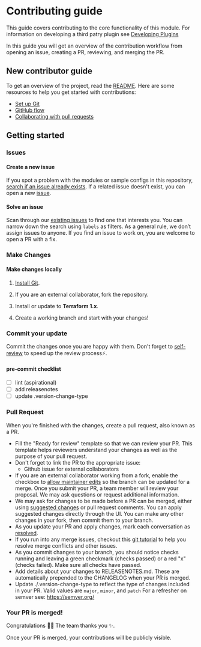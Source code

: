 # Contributing guide <!-- omit in toc -->

This guide covers contributing to the core functionality of this module.  For information on developing a third patry plugin see [Developing Plugins](PLUGINS.md)

In this guide you will get an overview of the contribution workflow from opening an issue, creating a PR, reviewing, and merging the PR.

## New contributor guide

To get an overview of the project, read the [README](README.md). Here are some resources to help you get started with contributions:

- [Set up Git](https://docs.github.com/en/get-started/quickstart/set-up-git)
- [GitHub flow](https://docs.github.com/en/get-started/quickstart/github-flow)
- [Collaborating with pull requests](https://docs.github.com/en/github/collaborating-with-pull-requests)


## Getting started

### Issues

#### Create a new issue

If you spot a problem with the modules or sample configs in this repository, [search if an issue already exists](https://docs.github.com/en/github/searching-for-information-on-github/searching-on-github/searching-issues-and-pull-requests#search-by-the-title-body-or-comments). If a related issue doesn't exist, you can open a new [issue](https://github.com/tinystacks/iac-utils/issues). 

#### Solve an issue

Scan through our [existing issues](https://github.com/tinystacks/iac-utils/issues) to find one that interests you. You can narrow down the search using `labels` as filters. As a general rule, we don’t assign issues to anyone. If you find an issue to work on, you are welcome to open a PR with a fix.

### Make Changes

#### Make changes locally

1. [Install Git](https://docs.github.com/en/get-started/quickstart/set-up-git).

2. If you are an external collaborator, fork the repository.

3. Install or update to **Terraform 1.x**.

4. Create a working branch and start with your changes!

### Commit your update

Commit the changes once you are happy with them. Don't forget to [self-review](/contributing/self-review.md) to speed up the review process:zap:.
#### pre-commit checklist
- [ ] lint (aspirational)
- [ ] add releasenotes
- [ ] update .version-change-type

### Pull Request

When you're finished with the changes, create a pull request, also known as a PR.
- Fill the "Ready for review" template so that we can review your PR. This template helps reviewers understand your changes as well as the purpose of your pull request. 
- Don't forget to link the PR to the appropriate issue:
  - Github issue for external collaborators
- If you are an external collaborator working from a fork, enable the checkbox to [allow maintainer edits](https://docs.github.com/en/github/collaborating-with-issues-and-pull-requests/allowing-changes-to-a-pull-request-branch-created-from-a-fork) so the branch can be updated for a merge.
Once you submit your PR, a team member will review your proposal. We may ask questions or request additional information.
- We may ask for changes to be made before a PR can be merged, either using [suggested changes](https://docs.github.com/en/github/collaborating-with-issues-and-pull-requests/incorporating-feedback-in-your-pull-request) or pull request comments. You can apply suggested changes directly through the UI. You can make any other changes in your fork, then commit them to your branch.
- As you update your PR and apply changes, mark each conversation as [resolved](https://docs.github.com/en/github/collaborating-with-issues-and-pull-requests/commenting-on-a-pull-request#resolving-conversations).
- If you run into any merge issues, checkout this [git tutorial](https://github.com/skills/resolve-merge-conflicts) to help you resolve merge conflicts and other issues.
- As you commit changes to your branch, you should notice checks running and leaving a green checkmark (checks passed) or a red "x" (checks failed).  Make sure all checks have passed.
- Add details about your changes to RELEASENOTES.md.  These are automatically prepended to the CHANGELOG when your PR is merged.
- Update ./.version-change-type to reflect the type of changes included in your PR.  Valid values are `major`, `minor`, and `patch`  For a refresher on semver see: https://semver.org/

### Your PR is merged!

Congratulations :tada::tada: The team thanks you :sparkles:. 

Once your PR is merged, your contributions will be publicly visible. 